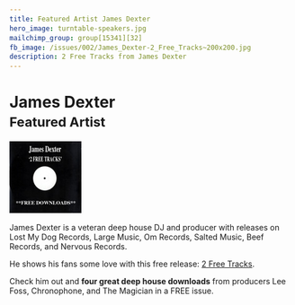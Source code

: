 ```yaml
---
title: Featured Artist James Dexter
hero_image: turntable-speakers.jpg
mailchimp_group: group[15341][32]
fb_image: /issues/002/James_Dexter-2_Free_Tracks~200x200.jpg
description: 2 Free Tracks from James Dexter
---
```

# James Dexter <br/><small>Featured Artist</small>

![James Dexter - 2 Free Tracks](/issues/002/James_Dexter-2_Free_Tracks.jpg)

James Dexter is a veteran deep house DJ and producer with releases on Lost My Dog Records, Large Music, Om Records, Salted Music, Beef Records, and Nervous Records. 

He shows his fans some love with this free release: [2 Free Tracks](https://soundcloud.com/jamesdexter/sets/james-dexter-2-free-tracks).

Check him out and __four great deep house downloads__ from producers Lee Foss, Chronophone, and The Magician in a FREE issue.